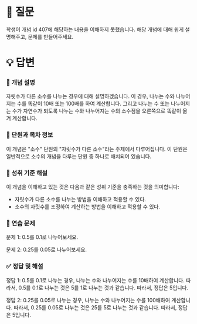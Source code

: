 # 📌 질문

학생이 개념 id 407에 해당하는 내용을 이해하지 못했습니다. 해당 개념에 대해 쉽게 설명해주고, 문제를 만들어주세요.

# 💡 답변

### 🧠 개념 설명
자릿수가 다른 소수를 나누는 경우에 대해 설명하겠습니다. 이 경우, 나누는 수와 나누어지는 수를 똑같이 10배 또는 100배를 하여 계산합니다. 그리고 나누는 수 또는 나누어지는 수가 자연수가 되도록 나누는 수와 나누어지는 수의 소수점을 오른쪽으로 똑같이 옮겨 계산합니다.

### 📘 단원과 목차 정보
이 개념은 "소수" 단원의 "자릿수가 다른 소수"라는 주제에서 다루어집니다. 이 단원은 일반적으로 소수의 개념을 다루는 단원 중 하나로 배치되어 있습니다.

### 🎯 성취 기준 해설
이 개념을 이해하고 있는 것은 다음과 같은 성취 기준을 충족하는 것을 의미합니다:
- 자릿수가 다른 소수를 나누는 방법을 이해하고 적용할 수 있다.
- 소수의 자릿수를 조정하여 계산하는 방법을 이해하고 적용할 수 있다.

### 🧩 연습 문제
문제 1: 0.5를 0.1로 나누어보세요.

문제 2: 0.25를 0.05로 나누어보세요.

### ✅ 정답 및 해설
정답 1: 0.5를 0.1로 나누는 경우, 나누는 수와 나누어지는 수를 10배하여 계산합니다. 따라서, 0.5를 0.1로 나누는 것은 5를 1로 나누는 것과 같습니다. 따라서, 정답은 5입니다.

정답 2: 0.25를 0.05로 나누는 경우, 나누는 수와 나누어지는 수를 100배하여 계산합니다. 따라서, 0.25를 0.05로 나누는 것은 25를 5로 나누는 것과 같습니다. 따라서, 정답은 5입니다.
